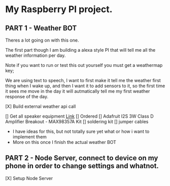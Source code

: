 # My Raspberry PI project.

## PART 1 - Weather BOT

Theres a lot going on with this one.

The first part though I am building a alexa style PI that will tell me all the 
weather information per day.

Note if you want to run or test this out yourself you must get a weathermap key;

We are using text to speech, I want to first make it tell me the weather first thing when I wake up,
and then I want it to add sensors to it, so the first time it sees me move in the day it will autmatically 
tell me my first weather response of the day. 

[X] Build external weather api call

[] Get all speaker equipment [Link](https://www.adafruit.com/product/3006)
    [] Ordered
        [] Adafruit I2S 3W Class D Amplifier Breakout - MAX98357A Kit
        [] soldering kit
        [] jumper cables

- I have ideas for this, but not totally sure yet what or how i want to implement them
- More on this once I finish the actual weather BOT

## PART 2 - Node Server, connect to device on my phone in order to change settings and whatnot. 

[X] Setup Node Server

